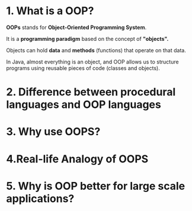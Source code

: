 # 1. What is a OOP? 

**OOPs** stands for **Object-Oriented Programming System**. 

It is a **programming paradigm** based on the concept of **"objects".**

Objects can hold **data** and **methods** (functions) that operate on that data.

In Java, almost everything is an object, and OOP allows us to structure programs using reusable pieces of code (classes and objects).


# 2. Difference between procedural languages and OOP languages



# 3. Why use OOPS?


# 4.Real-life Analogy of OOPS


# 5. Why is OOP better for large scale applications?